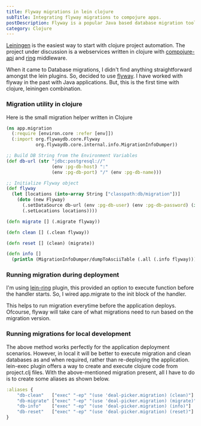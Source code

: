 ```yaml
---
title: Flyway migrations in lein clojure
subTitle: Integrating flyway migrations to compojure apps.
postDescription: Flyway is a popular Java based database migration tool. This post describes about integrating flyway seamlessly with lein compojure ring stack in clojure.
category: Clojure
---
```

[Leiningen](https://leiningen.org/) is the easiest way to start with clojure project automation. The project under discussion is a webservices written in clojure with [compojure-api](https://github.com/metosin/compojure-api) and [ring](https://github.com/ring-clojure/ring) middleware.

When it came to Database migrations, I didn't find anything straightforward amongst the lein plugins. So, decided to use [flyway](https://flywaydb.org/). I have worked with flyway in the past with Java applications. But, this is the first time with clojure, leiningen combination.

### Migration utility in clojure

Here is the small migration helper written in Clojure

```clojure
(ns app.migration
  (:require [environ.core :refer [env]])
  (:import org.flywaydb.core.Flyway
           org.flywaydb.core.internal.info.MigrationInfoDumper))

;; Build DB String from the Environment Variables
(def db-url (str "jdbc:postgresql://"
                 (env :pg-db-host) ":"
                 (env :pg-db-port) "/" (env :pg-db-name)))

;; Initialize Flyway object
(def flyway
  (let [locations (into-array String ["classpath:db/migration"])]
    (doto (new Flyway)
      (.setDataSource db-url (env :pg-db-user) (env :pg-db-password) (into-array String []))
      (.setLocations locations))))

(defn migrate [] (.migrate flyway))

(defn clean [] (.clean flyway))

(defn reset [] (clean) (migrate))

(defn info []
  (println (MigrationInfoDumper/dumpToAsciiTable (.all (.info flyway)))))
```

### Running migration during deployment

I'm using [lein-ring](https://github.com/weavejester/lein-ring) plugin, this provided an option to execute function before the handler starts. So, I wired app.migrate to the init block of the handler.

This helps to run migration everytime before the application deploys. Ofcourse, flyway will take care of what migrations need to run based on the migration version.

### Running migrations for local development

The above method works perfectly for the application deployment scenarios. However, in local it will be better to execute​ ​migration and clean databases as and when required, rather than re-deploying the application. lein-exec plugin offers​ ​a way to create and execute clojure code from project.clj files. With the above-mentioned migration present, all ​I​​ ha​ve to do is to create some aliases as shown below.
```clojure
:aliases { 
    "db-clean"   ["exec" "-ep" "(use 'deal-picker.migration) (clean)"]
    "db-migrate" ["exec" "-ep" "(use 'deal-picker.migration) (migrate)"]
    "db-info"    ["exec" "-ep" "(use 'deal-picker.migration) (info)"]
    "db-reset"   ["exec" "-ep" "(use 'deal-picker.migration) (reset)"]
}
```